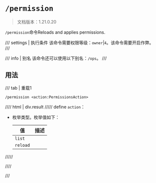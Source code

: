 # `/permission`

> 文档版本：1.21.0.20

`/permission`命令Reloads and applies permissions.

/// settings | 执行条件
该命令需要权限等级：`owner`|`4`。该命令需要开启作弊。
///

/// info | 别名
该命令还可以使用以下别名：`/ops`。
///

## 用法

/// tab | 重载1
```mcfunction
/permission <action:PermissionsAction>
```

//// html | div.result
///// define
`action`：<!-- md:samp PermissionsAction -->

- 枚举类型。枚举值如下：

  |值|描述|
  |---|---|
  |`list`||
  |`reload`||



/////

////

///
